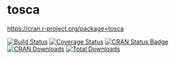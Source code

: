 # tosca
https://cran.r-project.org/package=tosca

[![Build Status](https://travis-ci.org/Docma-TU/tosca.svg?branch=master)](https://travis-ci.org/Docma-TU/tosca) 
[![Coverage Status](https://coveralls.io/repos/github/Docma-TU/tosca/badge.svg?branch=master)](https://coveralls.io/github/Docma-TU/tosca?branch=master)
[![CRAN Status Badge](http://www.r-pkg.org/badges/version/tosca)](https://CRAN.R-project.org/package=tosca)
[![CRAN Downloads](http://cranlogs.r-pkg.org/badges/tosca)](https://CRAN.R-project.org/package=tosca)
[![Total Downloads](https://cranlogs.r-pkg.org/badges/grand-total/tosca?color=orange)](https://CRAN.R-project.org/package=tosca)
